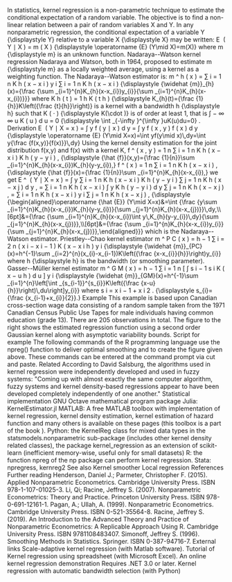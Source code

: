 In statistics, kernel regression is a non-parametric technique to
estimate the conditional expectation of a random variable. The objective
is to find a non-linear relation between a pair of random variables X
and Y. In any nonparametric regression, the conditional expectation of a
variable Y {\\displaystyle Y} relative to a variable X {\\displaystyle
X} may be written: E ⁡ ( Y ∣ X ) = m ( X ) {\\displaystyle \\operatorname
{E} (Y\\mid X)=m(X)} where m {\\displaystyle m} is an unknown function.
Nadaraya--Watson kernel regression Nadaraya and Watson, both in 1964,
proposed to estimate m {\\displaystyle m} as a locally weighted average,
using a kernel as a weighting function. The Nadaraya--Watson estimator
is: m \^ h ( x ) = ∑ i = 1 n K h ( x − x i ) y i ∑ i = 1 n K h ( x − x i
) {\\displaystyle {\\widehat {m}}\_{h}(x)={\\frac {\\sum
\_{i=1}\^{n}K\_{h}(x-x\_{i})y\_{i}}{\\sum
\_{i=1}\^{n}K\_{h}(x-x\_{i})}}} where K h ( t ) = 1 h K ( t h )
{\\displaystyle K\_{h}(t)={\\frac {1}{h}}K\\left({\\frac
{t}{h}}\\right)} is a kernel with a bandwidth h {\\displaystyle h} such
that K ( ⋅ ) {\\displaystyle K(\\cdot )} is of order at least 1, that is
∫ − ∞ ∞ u K ( u ) d u = 0 {\\displaystyle \\int \_{-\\infty }\^{\\infty
}uK(u)du=0} . Derivation E ⁡ ( Y ∣ X = x ) = ∫ y f ( y ∣ x ) d y = ∫ y f
( x , y ) f ( x ) d y {\\displaystyle \\operatorname {E} (Y\\mid
X=x)=\\int yf(y\\mid x)\\,dy=\\int y{\\frac {f(x,y)}{f(x)}}\\,dy} Using
the kernel density estimation for the joint distribution f(x,y) and f(x)
with a kernel K, f \^ ( x , y ) = 1 n ∑ i = 1 n K h ( x − x i ) K h ( y
− y i ) , {\\displaystyle {\\hat {f}}(x,y)={\\frac {1}{n}}\\sum
\_{i=1}\^{n}K\_{h}(x-x\_{i})K\_{h}(y-y\_{i}),} f \^ ( x ) = 1 n ∑ i = 1
n K h ( x − x i ) , {\\displaystyle {\\hat {f}}(x)={\\frac {1}{n}}\\sum
\_{i=1}\^{n}K\_{h}(x-x\_{i}),} we get E \^ ⁡ ( Y ∣ X = x ) = ∫ y ∑ i = 1
n K h ( x − x i ) K h ( y − y i ) ∑ j = 1 n K h ( x − x j ) d y , = ∑ i
= 1 n K h ( x − x i ) ∫ y K h ( y − y i ) d y ∑ j = 1 n K h ( x − x j )
, = ∑ i = 1 n K h ( x − x i ) y i ∑ j = 1 n K h ( x − x j ) ,
{\\displaystyle {\\begin{aligned}\\operatorname {\\hat {E}} (Y\\mid
X=x)&=\\int {\\frac {y\\sum
\_{i=1}\^{n}K\_{h}(x-x\_{i})K\_{h}(y-y\_{i})}{\\sum
\_{j=1}\^{n}K\_{h}(x-x\_{j})}}\\,dy,\\\\\[6pt\]&={\\frac {\\sum
\_{i=1}\^{n}K\_{h}(x-x\_{i})\\int y\\,K\_{h}(y-y\_{i})\\,dy}{\\sum
\_{j=1}\^{n}K\_{h}(x-x\_{j})}},\\\\\[6pt\]&={\\frac {\\sum
\_{i=1}\^{n}K\_{h}(x-x\_{i})y\_{i}}{\\sum
\_{j=1}\^{n}K\_{h}(x-x\_{j})}},\\end{aligned}}} which is the
Nadaraya--Watson estimator. Priestley--Chao kernel estimator m \^ P C (
x ) = h − 1 ∑ i = 2 n ( x i − x i − 1 ) K ( x − x i h ) y i
{\\displaystyle {\\widehat {m}}\_{PC}(x)=h\^{-1}\\sum
\_{i=2}\^{n}(x\_{i}-x\_{i-1})K\\left({\\frac
{x-x\_{i}}{h}}\\right)y\_{i}} where h {\\displaystyle h} is the
bandwidth (or smoothing parameter). Gasser--Müller kernel estimator m \^
G M ( x ) = h − 1 ∑ i = 1 n \[ ∫ s i − 1 s i K ( x − u h ) d u \] y i
{\\displaystyle {\\widehat {m}}\_{GM}(x)=h\^{-1}\\sum
\_{i=1}\^{n}\\left\[\\int \_{s\_{i-1}}\^{s\_{i}}K\\left({\\frac
{x-u}{h}}\\right)\\,du\\right\]y\_{i}} where s i = x i − 1 + x i 2 .
{\\displaystyle s\_{i}={\\frac {x\_{i-1}+x\_{i}}{2}}.} Example This
example is based upon Canadian cross-section wage data consisting of a
random sample taken from the 1971 Canadian Census Public Use Tapes for
male individuals having common education (grade 13). There are 205
observations in total. The figure to the right shows the estimated
regression function using a second order Gaussian kernel along with
asymptotic variability bounds. Script for example The following commands
of the R programming language use the npreg() function to deliver
optimal smoothing and to create the figure given above. These commands
can be entered at the command prompt via cut and paste. Related
According to David Salsburg, the algorithms used in kernel regression
were independently developed and used in fuzzy systems: \"Coming up with
almost exactly the same computer algorithm, fuzzy systems and kernel
density-based regressions appear to have been developed completely
independently of one another.\" Statistical implementation GNU Octave
mathematical program package Julia: KernelEstimator.jl MATLAB: A free
MATLAB toolbox with implementation of kernel regression, kernel density
estimation, kernel estimation of hazard function and many others is
available on these pages (this toolbox is a part of the book ). Python:
the KernelReg class for mixed data types in the
statsmodels.nonparametric sub-package (includes other kernel density
related classes), the package kernel_regression as an extension of
scikit-learn (inefficient memory-wise, useful only for small datasets)
R: the function npreg of the np package can perform kernel regression.
Stata: npregress, kernreg2 See also Kernel smoother Local regression
References Further reading Henderson, Daniel J.; Parmeter, Christopher
F. (2015). Applied Nonparametric Econometrics. Cambridge University
Press. ISBN 978-1-107-01025-3. Li, Qi; Racine, Jeffrey S. (2007).
Nonparametric Econometrics: Theory and Practice. Princeton University
Press. ISBN 978-0-691-12161-1. Pagan, A.; Ullah, A. (1999).
Nonparametric Econometrics. Cambridge University Press. ISBN
0-521-35564-8. Racine, Jeffrey S. (2019). An Introduction to the
Advanced Theory and Practice of Nonparametric Econometrics: A Replicable
Approach Using R. Cambridge University Press. ISBN 9781108483407.
Simonoff, Jeffrey S. (1996). Smoothing Methods in Statistics. Springer.
ISBN 0-387-94716-7. External links Scale-adaptive kernel regression
(with Matlab software). Tutorial of Kernel regression using spreadsheet
(with Microsoft Excel). An online kernel regression demonstration
Requires .NET 3.0 or later. Kernel regression with automatic bandwidth
selection (with Python)
